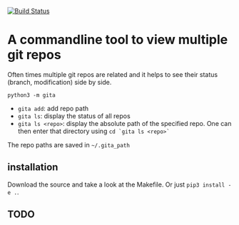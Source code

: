 [![Build Status](https://travis-ci.org/nosarthur/gita.svg?branch=master)](https://travis-ci.org/nosarthur/gita)
# A commandline tool to view multiple git repos

Often times multiple git repos are related and it helps to see their status (branch, modification) side by side.

```
python3 -m gita
```

* `gita add`: add repo path
* `gita ls`: display the status of all repos
* `gita ls <repo>`: display the absolute path of the specified repo. One can then enter that directory using ``cd `gita ls <repo>` ``

The repo paths are saved in `~/.gita_path`

## installation

Download the source and take a look at the Makefile. Or just `pip3 install -e .`.

## TODO
